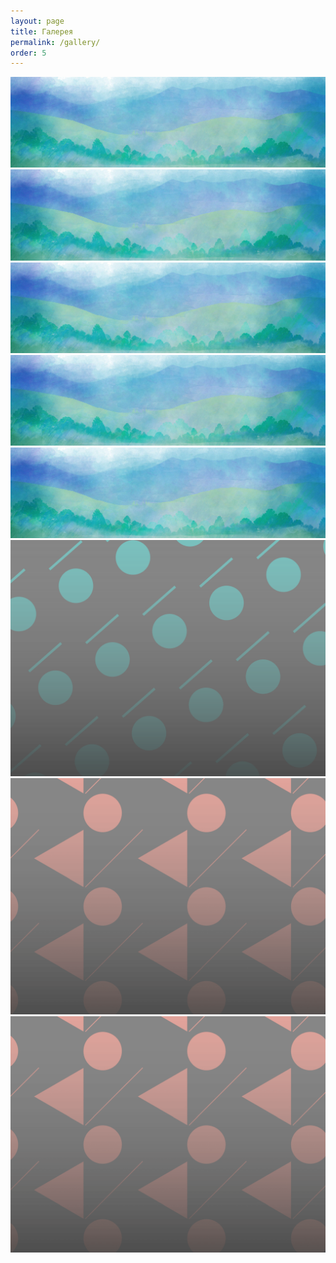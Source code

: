 ```yaml
---
layout: page
title: Галерея
permalink: /gallery/
order: 5
---
```


<div class="fotorama"
	 data-nav="thumbs"
	 data-click="true"
	 data-arrows="true">
  <img src="/img/sample_feature_img_3.jpg">
  <img src="/img/sample_feature_img_3.jpg">
  <img src="/img/sample_feature_img_3.jpg">
  <img src="/img/sample_feature_img_3.jpg">
  <img src="/img/sample_feature_img_3.jpg">
  <img src="/img/sample_feature_img_3.png">
  <img src="/img/sample_feature_img_2.png">
  <img src="/img/sample_feature_img_2.png">
</div>